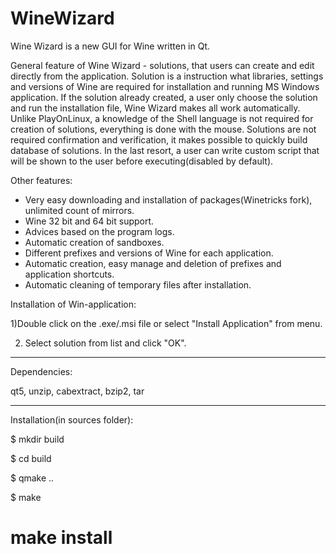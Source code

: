 # WineWizard
Wine Wizard is a new GUI for Wine written in Qt.

General feature of Wine Wizard - solutions, that users can create and edit directly from the application. 
Solution is a instruction what libraries, settings and versions of Wine are required for installation and running MS Windows application. If the solution already created, a user only choose the solution and run the installation file, Wine Wizard makes all work automatically. Unlike PlayOnLinux, a knowledge of the Shell language is not required for creation of solutions, everything is done with the mouse. Solutions are not required confirmation and verification, it makes possible to quickly build database of solutions. In the last resort, a user can write custom script that will be shown to the user before executing(disabled by default).

Other features:

- Very easy downloading and installation of packages(Winetricks fork), unlimited count of mirrors.
- Wine 32 bit and 64 bit support.
- Advices based on the program logs.
- Automatic creation of sandboxes.
- Different prefixes and versions of Wine for each application.
- Automatic creation, easy manage and deletion of prefixes and application shortcuts.
- Automatic cleaning of temporary files after installation.

Installation of Win-application:

1)Double click on the .exe/.msi file or select "Install Application" from menu.

2) Select solution from list and click "OK".

***********************************************

Dependencies:

qt5, unzip, cabextract, bzip2, tar

***********************************************

Installation(in sources folder):

$ mkdir build

$ cd build

$ qmake ..

$ make

# make install